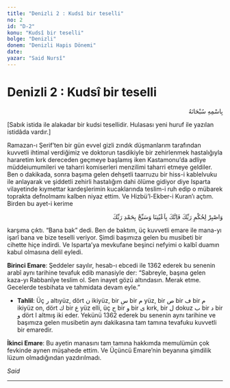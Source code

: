 ```yaml
---
title: "Denizli 2 : Kudsî bir teselli"
no: 2
id: "D-2"
konu: "Kudsî bir teselli"
bolge: "Denizli"
donem: "Denizli Hapis Dönemi"
date: 
yazar: "Said Nursî"
---
```


# Denizli 2 : Kudsî bir teselli

<p class="arabic" dir="rtl" title="Meal: “Her türlü noksan sıfatlardan yüce olan Allah’ın adıyla.”">بِاسْمِهِ سُبْحَانَهُ</p>

<p class="takdim">[Sabık istida ile alakadar bir kudsi tesellidir. Hulasası yeni huruf ile yazılan istidâda vardır.]</p>

Ramazan-ı Şerif’ten bir gün evvel gizli zındık düşmanlarım tarafından kuvvetli ihtimal verdiğimiz ve doktorun tasdikiyle bir zehirlenmek hastalığıyla hararetim kırk dereceden geçmeye başlamış iken Kastamonu’da adliye müddeiumumileri ve taharri komiserleri menzilimi taharri etmeye geldiler. Ben o dakikada, sonra başıma gelen dehşetli taarruzu bir hiss-i kablelvuku ile anlayarak ve şiddetli zehirli hastalığım dahi ölüme gidiyor diye Isparta vilayetinde kıymettar kardeşlerimin kucaklarında teslim-i ruh edip o mübarek toprakta defnolmamı kalben niyaz ettim. Ve Hizbü’l-Ekber-i Kuran’ı açtım. Birden bu ayet-i kerime

<p class="arabic" dir="rtl" title="Meal: “Sen rabbinin hükmünü sabırla bekle, kuşkusuz sen bizim gözetim ve korumamız altındasın. (Her kalktığında) rabbini hamd ile tesbih et.” [Tûr Suresi, 52:48]">وَاصْبِرْ لِحُكْمِ رَبِّكَ فَاِنَّكَ بِاَعْيُنِنَا وَسَبِّحْ بِحَمْدِ رَبِّكَ</p>

karşıma çıktı. “Bana bak” dedi. Ben de baktım, üç kuvvetli emare ile mana-yı işarî bana ve bize teselli veriyor. Şimdi başımıza gelen bu musibeti bir cihette hiçe indirdi. Ve Isparta’ya mevkufane beşinci nefyimi o kalbî duamın kabul olmasına delil eyledi.

**Birinci Emare**: Şeddeler sayılır, hesab-ı ebcedi ile 1362 ederek bu senenin arabî aynı tarihine tevafuk edib manasiyle der: “Sabreyle, başına gelen kaza-yı Rabbanîye teslim ol. Sen inayet gözü altındasın. Merak etme. Gecelerde tesbihata ve tahmidata devam eyle.”

- **Tahlil**: Üç <span class="arabic" dir="rtl" title="">ر</span> altıyüz, dört <span class="arabic" dir="rtl" title="">ن</span> ikiyüz, bir <span class="arabic" dir="rtl" title="">س</span> bir <span class="arabic" dir="rtl" title="">م</span> yüz, bir <span class="arabic" dir="rtl" title="">ص</span> bir <span class="arabic" dir="rtl" title="">ف</span> bir <span class="arabic" dir="rtl" title="">م</span> ikiyüz on, dört <span class="arabic" dir="rtl" title="">ك</span> bir <span class="arabic" dir="rtl" title="">ع</span> yüz elli, üç <span class="arabic" dir="rtl" title="">ح</span> bir <span class="arabic" dir="rtl" title="">و</span> bir <span class="arabic" dir="rtl" title="">ى</span> kırk, bir <span class="arabic" dir="rtl" title="">ل</span> dokuz <span class="arabic" dir="rtl" title="">ب</span> bir <span class="arabic" dir="rtl" title="">د</span> bir <span class="arabic" dir="rtl" title="">و</span> dört <span class="arabic" dir="rtl" title="">ا</span> altmış iki eder. Yekünü 1362 ederek bu senenin aynı tarihine ve başımıza gelen musibetin aynı dakikasına tam tamına tevafuku kuvvetli bir emaredir.

**İkinci Emare**: Bu ayetin manasını tam tamına hakkımda memulümün çok fevkinde aynen müşahede ettim. Ve Üçüncü Emare’nin beyanına şimdilik lüzum olmadığından yazdırılmadı.

*Said*

***
